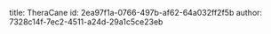 title: TheraCane
id: 2ea97f1a-0766-497b-af62-64a032ff2f5b
author: 7328c14f-7ec2-4511-a24d-29a1c5ce23eb
